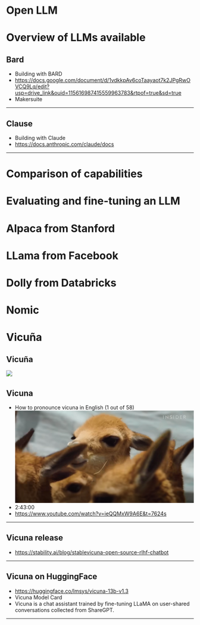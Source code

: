 # Open LLM

# Overview of LLMs available

## Bard

* Building with BARD
* https://docs.google.com/document/d/1vdkkpAv6coTaayaot7k2JPgRwOVCQ9Lq/edit?usp=drive_link&ouid=115616987415559963783&rtpof=true&sd=true
* Makersuite

---

## Clause

* Building with Claude
* https://docs.anthropic.com/claude/docs

---

# Comparison of capabilities
# Evaluating and fine-tuning an LLM
# Alpaca from Stanford
# LLama from Facebook
# Dolly from Databricks
# Nomic


# Vicuña

## Vicuña
![](../images/37-A-Vicuña.jpg)

## Vicuna
* How to pronounce vicuna in English (1 out of 58)
![](../images/38-vicuna.png)
* 2:43:00
* https://www.youtube.com/watch?v=ieQQMxW9A6E&t=7624s

---

## Vicuna release

* https://stability.ai/blog/stablevicuna-open-source-rlhf-chatbot

---

## Vicuna on HuggingFace

* https://huggingface.co/lmsys/vicuna-13b-v1.3
* Vicuna Model Card
* Vicuna is a chat assistant trained by fine-tuning LLaMA on user-shared conversations collected from ShareGPT.

---
